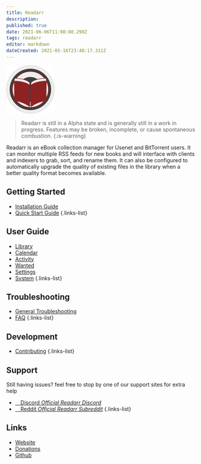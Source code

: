 ```yaml
---
title: Readarr
description: 
published: true
date: 2021-06-06T11:08:08.298Z
tags: readarr
editor: markdown
dateCreated: 2021-05-16T23:40:17.311Z
---
```


![readarr128.png](/assets/readarr/readarr128.png)

> Readarr is still in a Alpha state and is generally still in a work in progress. Features may be broken, incomplete, or cause spontaneous combustion.
{.is-warning}


Readarr is an eBook collection manager for Usenet and BitTorrent users. It can monitor multiple RSS feeds for new books and will interface with clients and indexers to grab, sort, and rename them. It can also be configured to automatically upgrade the quality of existing files in the library when a better quality format becomes available.

## Getting Started
- [Installation Guide](/readarr/installation)
- [Quick Start Guide](/readarr/quick-start-guide)
{.links-list}

## User Guide
- [Library](/readarr/library)
- [Calendar](/readarr/calendar)
- [Activity](/readarr/activity)
- [Wanted](/readarr/wanted)
- [Settings](/readarr/settings)
- [System](/readarr/system)
{.links-list}

## Troubleshooting
- [General Troubleshooting](/readarr/troubleshooting)
- [FAQ](/readarr/faq)
{.links-list}

## Development
- [Contributing](/readarr/contributing)
{.links-list}

## Support
Still having issues? feel free to stop by one of our support sites for extra help

- [<i class="fab fa-discord"></i>&emsp;Discord *Official Readarr Discord*](https://readarr.com/discord)
- [<i class="fab fa-reddit"></i>&emsp;Reddit *Official Readarr Subreddit*](https://reddit.com/r/readarr)
{.links-list}

## Links
- [Website](https://readarr.com)
- [Donations](https://opencollective.com/readarr)
- [Github](https://github.com/readarr/readarr)